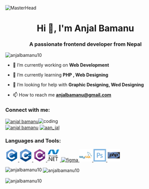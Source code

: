 ![MasterHead](https://tenor.com/view/welcome-banner-gif-25050052)
<h1 align="center">Hi 👋, I'm Anjal Bamanu</h1>
<h3 align="center">A passionate frontend developer from Nepal</h3>

<p align="left"> <img src="https://komarev.com/ghpvc/?username=anjalbamanu10&label=Profile%20views&color=0e75b6&style=flat" alt="anjalbamanu10" /> </p>

- 🔭 I’m currently working on **Web Development**

- 🌱 I’m currently learning **PHP , Web Designing**

- 🤝 I’m looking for help with **Graphic Designing, Wed Designing**

- 📫 How to reach me **anjalbamanu@gmail.com**

<h3 align="left">Connect with me:</h3>
<img align="right" alt="coding" width="400" src="https://cdn.dribbble.com/users/1162077/screenshots/3848914/programmer.gif">


<p align="left">
<a href="https://linkedin.com/in/anjal bamanu" target="blank"><img align="center" src="https://raw.githubusercontent.com/rahuldkjain/github-profile-readme-generator/master/src/images/icons/Social/linked-in-alt.svg" alt="anjal bamanu" height="30" width="40" /></a>
<a href="https://fb.com/anjal bamanu" target="blank"><img align="center" src="https://raw.githubusercontent.com/rahuldkjain/github-profile-readme-generator/master/src/images/icons/Social/facebook.svg" alt="anjal bamanu" height="30" width="40" /></a>
<a href="https://instagram.com/aan_jal" target="blank"><img align="center" src="https://raw.githubusercontent.com/rahuldkjain/github-profile-readme-generator/master/src/images/icons/Social/instagram.svg" alt="aan_jal" height="30" width="40" /></a>
</p>

<h3 align="left">Languages and Tools:</h3>
<p align="left"> <a href="https://www.cprogramming.com/" target="_blank" rel="noreferrer"> <img src="https://raw.githubusercontent.com/devicons/devicon/master/icons/c/c-original.svg" alt="c" width="40" height="40"/> </a> <a href="https://www.w3schools.com/cpp/" target="_blank" rel="noreferrer"> <img src="https://raw.githubusercontent.com/devicons/devicon/master/icons/cplusplus/cplusplus-original.svg" alt="cplusplus" width="40" height="40"/> </a> <a href="https://www.w3schools.com/cs/" target="_blank" rel="noreferrer"> <img src="https://raw.githubusercontent.com/devicons/devicon/master/icons/csharp/csharp-original.svg" alt="csharp" width="40" height="40"/> </a> <a href="https://dotnet.microsoft.com/" target="_blank" rel="noreferrer"> <img src="https://raw.githubusercontent.com/devicons/devicon/master/icons/dot-net/dot-net-original-wordmark.svg" alt="dotnet" width="40" height="40"/> </a> <a href="https://www.figma.com/" target="_blank" rel="noreferrer"> <img src="https://www.vectorlogo.zone/logos/figma/figma-icon.svg" alt="figma" width="40" height="40"/> </a> <a href="https://www.mysql.com/" target="_blank" rel="noreferrer"> <img src="https://raw.githubusercontent.com/devicons/devicon/master/icons/mysql/mysql-original-wordmark.svg" alt="mysql" width="40" height="40"/> </a> <a href="https://www.photoshop.com/en" target="_blank" rel="noreferrer"> <img src="https://raw.githubusercontent.com/devicons/devicon/master/icons/photoshop/photoshop-line.svg" alt="photoshop" width="40" height="40"/> </a> <a href="https://www.php.net" target="_blank" rel="noreferrer"> <img src="https://raw.githubusercontent.com/devicons/devicon/master/icons/php/php-original.svg" alt="php" width="40" height="40"/> </a> </p>

<p><img align="left" src="https://github-readme-stats.vercel.app/api/top-langs?username=anjalbamanu10&show_icons=true&locale=en&layout=compact" alt="anjalbamanu10" /></p>

<p>&nbsp;<img align="center" src="https://github-readme-stats.vercel.app/api?username=anjalbamanu10&show_icons=true&locale=en" alt="anjalbamanu10" /></p>

<p><img align="center" src="https://github-readme-streak-stats.herokuapp.com/?user=anjalbamanu10&" alt="anjalbamanu10" /></p>

